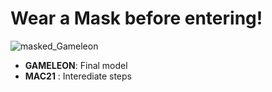# Wear a Mask before entering! 
![masked_Gameleon](https://raw.githubusercontent.com/sazio/GAMELEON/master/Img/GAMELEON_Masked.png)

* **GAMELEON**: Final model 
* **MAC21** : Interediate steps
